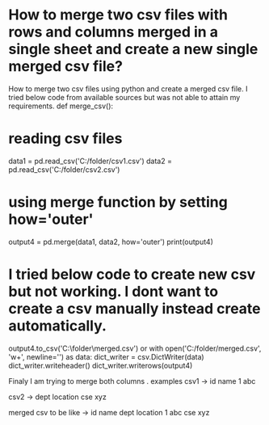 
# How to merge two csv files with rows and columns merged in a single sheet and create a new single merged csv file?

How to merge two csv files using python and create a merged csv file. I tried below code from available sources but was not able to attain my requirements.
def merge_csv():
# reading csv files
data1 = pd.read_csv('C:/folder/csv1.csv')
data2 = pd.read_csv('C:/folder/csv2.csv')
# using merge function by setting how='outer'
output4 = pd.merge(data1, data2,
                   how='outer')
print(output4)
# I tried below code to create new csv but not working. I dont want to create a csv manually instead create automatically.
output4.to_csv('C:\\folder\\merged.csv')
               or
with open('C:/folder/merged.csv', 'w+', newline='') as data:
     dict_writer = csv.DictWriter(data)
     dict_writer.writeheader()
     dict_writer.writerows(output4)

Finaly I am trying to merge both columns .
examples
csv1 ->
   id  name
   1   abc

csv2  ->
  dept   location
  cse     xyz

merged csv to be like ->
 id  name     dept   location
  1   abc      cse     xyz


        